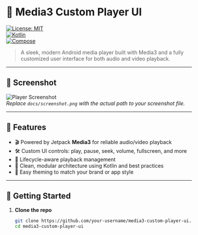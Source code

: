 # 🎵 Media3 Custom Player UI

[![License: MIT](https://img.shields.io/badge/License-MIT-blue.svg)](LICENSE)  
[![Kotlin](https://img.shields.io/badge/Kotlin-1.8%2B-orange.svg)](https://kotlinlang.org)  
[![Compose](https://img.shields.io/badge/Jetpack-Compose%2FUI-green.svg)](https://developer.android.com/jetpack/compose)

> A sleek, modern Android media player built with Media3 and a fully customized user interface for both audio and video playback.

---

## 📸 Screenshot  
![Player Screenshot](.screensho_1.png)  
*Replace `docs/screenshot.png` with the actual path to your screenshot file.*

---

## 🚀 Features

- 🎬 Powered by Jetpack **Media3** for reliable audio/video playback  
- 🛠️ Custom UI controls: play, pause, seek, volume, fullscreen, and more  
- 🔄 Lifecycle-aware playback management  
- 🎯 Clean, modular architecture using Kotlin and best practices  
- 🔧 Easy theming to match your brand or app style

---

## 🧱 Getting Started

1. **Clone the repo**  
   ```bash
   git clone https://github.com/your-username/media3-custom-player-ui.git
   cd media3-custom-player-ui
